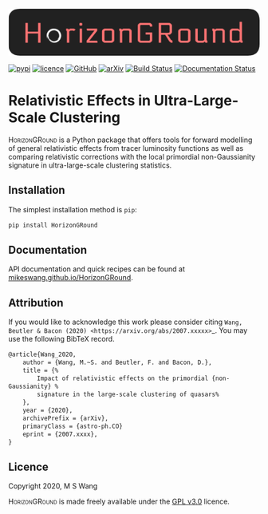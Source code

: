 ![HorizonGRound](./docs/source/_static/HorizonGRound.png)

[![pypi](https://img.shields.io/badge/version-0.1-informational)](
https://pypi.org/project/HorizonGRound/)
[![licence](https://img.shields.io/badge/licence-GPLv3-informational)](
https://github.com/mikeswang/HorizonGRound/tree/v0.1.0/LICENCE)
[![GitHub](https://img.shields.io/badge/GitHub-MikeSWang%2FHorizonGRound-informational
)](https://github.com/mikeswang/HorizonGRound/tree/v0.1.0)
[![arXiv](https://img.shields.io/badge/arXiv-2007.xxxxx-important
)](https://arxiv.org/abs/2007.xxxxx)
[![Build Status](https://travis-ci.com/MikeSWang/HorizonGRound.svg?branch=master)](
https://travis-ci.com/MikeSWang/HorizonGRound)
[![Documentation Status](https://readthedocs.org/projects/horizonground/badge/?version=latest)](
https://horizonground.readthedocs.io/en/latest/?badge=latest)


# Relativistic Effects in Ultra-Large-Scale Clustering

<span style="font-variant: small-caps">HorizonGRound</span> is a Python
package that offers tools for forward modelling of general relativistic
effects from tracer luminosity functions as well as comparing relativistic
corrections with the local primordial non-Gaussianity signature in
ultra-large-scale clustering statistics.


## Installation

The simplest installation method is ``pip``:

```bash
pip install HorizonGRound
```


## Documentation

API documentation and quick recipes can be found at
[mikeswang.github.io/HorizonGRound](
https://mikeswang.github.io/HorizonGRound/).


## Attribution

If you would like to acknowledge this work please consider citing
`Wang, Beutler & Bacon (2020) <https://arxiv.org/abs/2007.xxxxx>`_. You
may use the following BibTeX record.

    @article{Wang_2020,
        author = {Wang, M.~S. and Beutler, F. and Bacon, D.},
        title = {%
            Impact of relativistic effects on the primordial {non-Gaussianity} %
            signature in the large-scale clustering of quasars%
        },
        year = {2020},
        archivePrefix = {arXiv},
        primaryClass = {astro-ph.CO}
        eprint = {2007.xxxx},
    }


## Licence

Copyright 2020, M S Wang

<span style="font-variant: small-caps">HorizonGRound</span> is made freely
available under the [GPL v3.0](https://www.gnu.org/licenses/gpl-3.0.en.html)
licence.
